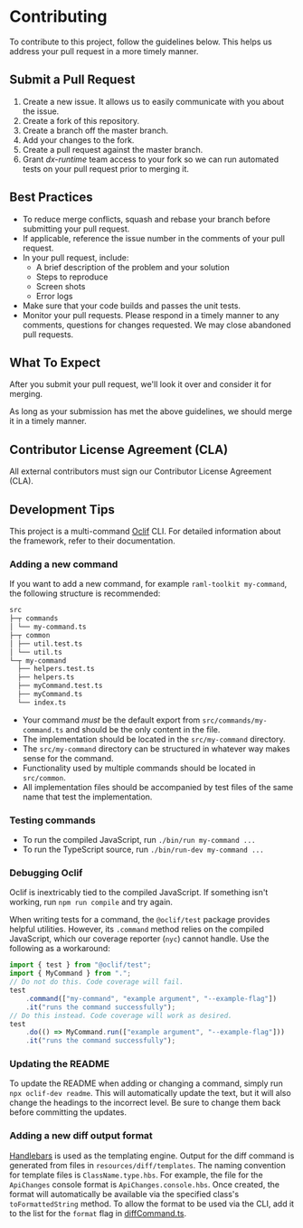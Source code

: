 # Contributing

To contribute to this project, follow the guidelines below. This helps us address your pull request in a more timely manner.

## Submit a Pull Request

  1. Create a new issue. It allows us to easily communicate with you about the issue.
  2. Create a fork of this repository.
  3. Create a branch off the master branch.
  4. Add your changes to the fork.
  5. Create a pull request against the master branch.
  6. Grant _dx-runtime_ team access to your fork so we can run automated tests on your pull request prior to merging it.

## Best Practices

* To reduce merge conflicts, squash and rebase your branch before submitting your pull request.
* If applicable, reference the issue number in the comments of your pull request.
* In your pull request, include:
  * A brief description of the problem and your solution
  * Steps to reproduce
  * Screen shots
  * Error logs
* Make sure that your code builds and passes the unit tests.
* Monitor your pull requests. Please respond in a timely manner to any comments, questions for changes requested. We may close abandoned pull requests.

## What To Expect

After you submit your pull request, we'll look it over and consider it for merging.

As long as your submission has met the above guidelines, we should merge it in a timely manner.

## Contributor License Agreement (CLA)

All external contributors must sign our Contributor License Agreement (CLA).

## Development Tips

This project is a multi-command [Oclif](https://oclif.io/) CLI. For detailed information about the framework, refer to their documentation.

### Adding a new command

If you want to add a new command, for example `raml-toolkit my-command`, the following structure is recommended:

```txt
src
├─┬ commands
│ └── my-command.ts
├─┬ common
│ ├── util.test.ts
│ └── util.ts
└─┬ my-command
  ├── helpers.test.ts
  ├── helpers.ts
  ├── myCommand.test.ts
  ├── myCommand.ts
  └── index.ts
```

* Your command _must_ be the default export from `src/commands/my-command.ts` and should be the only content in the file.
* The implementation should be located in the `src/my-command` directory.
* The `src/my-command` directory can be structured in whatever way makes sense for the command.
* Functionality used by multiple commands should be located in `src/common`.
* All implementation files should be accompanied by test files of the same name that test the implementation.

### Testing commands

* To run the compiled JavaScript, run `./bin/run my-command ...`
* To run the TypeScript source, run `./bin/run-dev my-command ...`

### Debugging Oclif

Oclif is inextricably tied to the compiled JavaScript. If something isn't working, run `npm run compile` and try again.

When writing tests for a command, the `@oclif/test` package provides helpful utilities. However, its `.command` method relies on the compiled JavaScript, which our coverage reporter (`nyc`) cannot handle. Use the following as a workaround:

```typescript
import { test } from "@oclif/test";
import { MyCommand } from ".";
// Do not do this. Code coverage will fail.
test
    .command(["my-command", "example argument", "--example-flag"])
    .it("runs the command successfully");
// Do this instead. Code coverage will work as desired.
test
    .do(() => MyCommand.run(["example argument", "--example-flag"]))
    .it("runs the command successfully");
```

### Updating the README

To update the README when adding or changing a command, simply run `npx oclif-dev readme`. This will automatically update the text, but it will also change the headings to the incorrect level. Be sure to change them back before committing the updates.

### Adding a new diff output format

[Handlebars](http://handlebarsjs.com/) is used as the templating engine. Output for the diff command is generated from files in `resources/diff/templates`. The naming convention for template files is `ClassName.type.hbs`. For example, the file for the `ApiChanges` console format is `ApiChanges.console.hbs`.  Once created, the format will automatically be available via the specified class's `toFormattedString` method. To allow the format to be used via the CLI, add it to the list for the `format` flag in [diffCommand.ts](../src/diff/diffCommand.ts).
